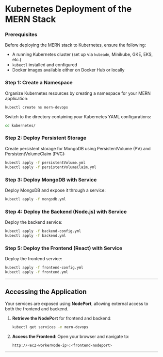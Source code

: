 # Kubernetes Deployment of the MERN Stack

### Prerequisites

Before deploying the MERN stack to Kubernetes, ensure the following:

- A running Kubernetes cluster (set up via `kubeadm`, Minikube, GKE, EKS, etc.)
- `kubectl` installed and configured
- Docker images available either on Docker Hub or locally

### Step 1: Create a Namespace

Organize Kubernetes resources by creating a namespace for your MERN application:

```bash
kubectl create ns mern-devops
```

Switch to the directory containing your Kubernetes YAML configurations:

```bash
cd kubernetes/
```

### Step 2: Deploy Persistent Storage

Create persistent storage for MongoDB using PersistentVolume (PV) and PersistentVolumeClaim (PVC):

```bash
kubectl apply -f persistentVolume.yml
kubectl apply -f persistentVolumeClaim.yml
```

### Step 3: Deploy MongoDB with Service

Deploy MongoDB and expose it through a service:

```bash
kubectl apply -f mongodb.yml
```

### Step 4: Deploy the Backend (Node.js) with Service

Deploy the backend service:

```bash
kubectl apply -f backend-config.yml
kubectl apply -f backend.yml
```

### Step 5: Deploy the Frontend (React) with Service

Deploy the frontend service:

```bash
kubectl apply -f frontend-config.yml
kubectl apply -f frontend.yml
```

---

## Accessing the Application

Your services are exposed using **NodePort**, allowing external access to both the frontend and backend.

1. **Retrieve the NodePort** for frontend and backend:
   ```bash
   kubectl get services -n mern-devops
   ```

2. **Access the Frontend**:
   Open your browser and navigate to:
   ```bash
   http://<ec2-workerNode-ip>:<frontend-nodeport>
   ```

---
